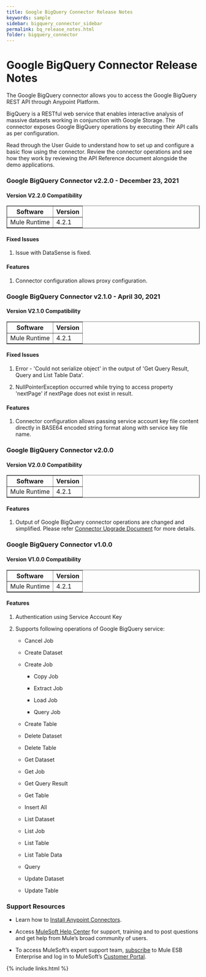 ```yaml
---
title: Google BigQuery Connector Release Notes
keywords: sample
sidebar: bigquery_connector_sidebar
permalink: bq_release_notes.html
folder: bigquery_connector
---
```

Google BigQuery Connector Release Notes
================================

The Google BigQuery connector allows you to access the Google BigQuery
REST API through Anypoint Platform.

BigQuery is a RESTful web service that enables interactive analysis of
massive datasets working in conjunction with Google Storage. The
connector exposes Google BigQuery operations by executing their API
calls as per configuration.

Read through the User Guide to understand how to set up and configure a
basic flow using the connector. Review the connector operations and see
how they work by reviewing the API Reference document alongside the demo
applications.



### Google BigQuery Connector v2.2.0 - December 23, 2021

#### Version V2.2.0 Compatibility
<table border="1">
<tr><th>Software</th><th>Version</th></tr>
<tr><td>Mule Runtime</td><td>4.2.1</td></tr>
</table>

#### Fixed Issues

1. Issue with DataSense is fixed.

#### Features

1. Connector configuration allows proxy configuration.



### Google BigQuery Connector v2.1.0 - April 30, 2021

#### Version V2.1.0 Compatibility
<table border="1">
<tr><th>Software</th><th>Version</th></tr>
<tr><td>Mule Runtime</td><td>4.2.1</td></tr>
</table>

#### Fixed Issues

1. Error - 'Could not serialize object' in the output of 'Get Query Result, Query and List Table Data'.

2. NullPointerException occurred while trying to access property 'nextPage' if nextPage does not exist in result.

#### Features

1. Connector configuration allows passing service account key file content directly in BASE64 encoded string format along with service key file name.



### Google BigQuery Connector v2.0.0

#### Version V2.0.0 Compatibility
<table border="1">
<tr><th>Software</th><th>Version</th></tr>
<tr><td>Mule Runtime</td><td>4.2.1</td></tr>
</table>

#### Features

1. Output of Google BigQuery connector operations are changed and simplified. Please refer [Connector Upgrade Document](bq_1.0.0_to_2.0.0_upgrade.html) for more details.



### Google BigQuery Connector v1.0.0

#### Version V1.0.0 Compatibility
<table border="1">
<tr><th>Software</th><th>Version</th></tr>
<tr><td>Mule Runtime</td><td>4.2.1</td></tr>
</table>

#### Features

1.  Authentication using Service Account Key

2.  Supports following operations of Google BigQuery service:

    -   Cancel Job

    -   Create Dataset

    -   Create Job

        -   Copy Job

        -   Extract Job

        -   Load Job

        -   Query Job

    -   Create Table

    -   Delete Dataset

    -   Delete Table

    -   Get Dataset

    -   Get Job

    -   Get Query Result

    -   Get Table

    -   Insert All

    -   List Dataset

    -   List Job

    -   List Table

    -   List Table Data

    -   Query

    -   Update Dataset

    -   Update Table

### Support Resources

-   Learn how to [Install Anypoint
    Connectors](https://docs.mulesoft.com/anypoint-studio/v/7.1/add-modules-in-studio-to).

-   Access [MuleSoft Help
    Center](https://help.mulesoft.com/s/) for support, training and to post
    questions and get help from Mule’s broad community of users.

-   To access MuleSoft’s expert support team,
    [subscribe](http://www.mulesoft.com/mule-esb-subscription) to Mule
    ESB Enterprise and log in to MuleSoft’s [Customer
    Portal](http://www.mulesoft.com/support-login).

{% include links.html %}
